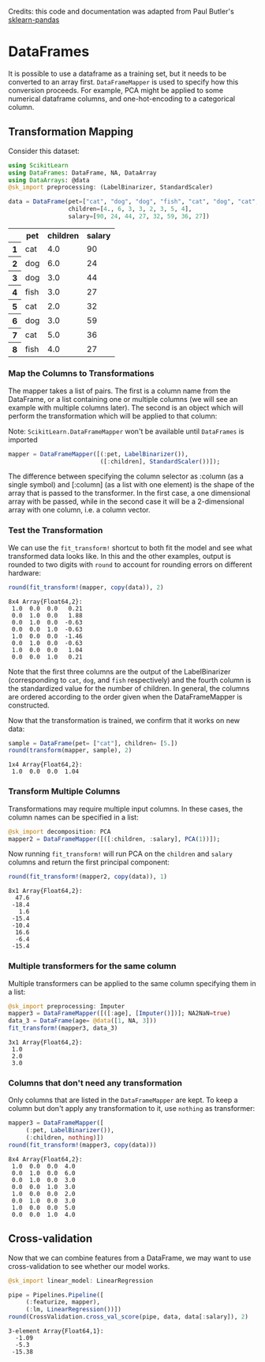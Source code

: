 
Credits: this code and documentation was adapted from Paul Butler's [sklearn-pandas](https://github.com/paulgb/sklearn-pandas)

# DataFrames

It is possible to use a dataframe as a training set, but it needs to be converted to an array first. `DataFrameMapper` is used to specify how this conversion proceeds. For example, PCA might be applied to some numerical dataframe columns, and one-hot-encoding to a categorical column.

## Transformation Mapping

Consider this dataset:


```julia
using ScikitLearn
using DataFrames: DataFrame, NA, DataArray
using DataArrays: @data
@sk_import preprocessing: (LabelBinarizer, StandardScaler)

data = DataFrame(pet=["cat", "dog", "dog", "fish", "cat", "dog", "cat", "fish"],
                 children=[4., 6, 3, 3, 2, 3, 5, 4],
                 salary=[90, 24, 44, 27, 32, 59, 36, 27])
```




<table class="data-frame"><tr><th></th><th>pet</th><th>children</th><th>salary</th></tr><tr><th>1</th><td>cat</td><td>4.0</td><td>90</td></tr><tr><th>2</th><td>dog</td><td>6.0</td><td>24</td></tr><tr><th>3</th><td>dog</td><td>3.0</td><td>44</td></tr><tr><th>4</th><td>fish</td><td>3.0</td><td>27</td></tr><tr><th>5</th><td>cat</td><td>2.0</td><td>32</td></tr><tr><th>6</th><td>dog</td><td>3.0</td><td>59</td></tr><tr><th>7</th><td>cat</td><td>5.0</td><td>36</td></tr><tr><th>8</th><td>fish</td><td>4.0</td><td>27</td></tr></table>



### Map the Columns to Transformations

The mapper takes a list of pairs. The first is a column name from the DataFrame, or a list containing one or multiple columns (we will see an example with multiple columns later). The second is an object which will perform the transformation which will be applied to that column:

Note: `ScikitLearn.DataFrameMapper` won't be available until `DataFrames` is imported


```julia
mapper = DataFrameMapper([(:pet, LabelBinarizer()),
                          ([:children], StandardScaler())]);
```

The difference between specifying the column selector as :column (as a single symbol) and [:column] (as a list with one element) is the shape of the array that is passed to the transformer. In the first case, a one dimensional array with be passed, while in the second case it will be a 2-dimensional array with one column, i.e. a column vector.

### Test the Transformation

We can use the `fit_transform!` shortcut to both fit the model and see what transformed data looks like. In this and the other examples, output is rounded to two digits with `round` to account for rounding errors on different hardware:


```julia
round(fit_transform!(mapper, copy(data)), 2)
```




    8x4 Array{Float64,2}:
     1.0  0.0  0.0   0.21
     0.0  1.0  0.0   1.88
     0.0  1.0  0.0  -0.63
     0.0  0.0  1.0  -0.63
     1.0  0.0  0.0  -1.46
     0.0  1.0  0.0  -0.63
     1.0  0.0  0.0   1.04
     0.0  0.0  1.0   0.21



Note that the first three columns are the output of the LabelBinarizer (corresponding to `cat`, `dog`, and `fish`
 respectively) and the fourth column is the standardized value for the number of children. In general, the columns are ordered according to the order given when the DataFrameMapper is constructed.

Now that the transformation is trained, we confirm that it works on new data:


```julia
sample = DataFrame(pet= ["cat"], children= [5.])
round(transform(mapper, sample), 2)
```




    1x4 Array{Float64,2}:
     1.0  0.0  0.0  1.04



### Transform Multiple Columns

Transformations may require multiple input columns. In these cases, the column names can be specified in a list:


```julia
@sk_import decomposition: PCA
mapper2 = DataFrameMapper([([:children, :salary], PCA(1))]);
```

Now running `fit_transform!` will run PCA on the `children` and `salary` columns and return the first principal component:


```julia
round(fit_transform!(mapper2, copy(data)), 1)
```




    8x1 Array{Float64,2}:
      47.6
     -18.4
       1.6
     -15.4
     -10.4
      16.6
      -6.4
     -15.4



### Multiple transformers for the same column

Multiple transformers can be applied to the same column specifying them in a list:


```julia
@sk_import preprocessing: Imputer
mapper3 = DataFrameMapper([([:age], [Imputer()])]; NA2NaN=true)
data_3 = DataFrame(age= @data([1, NA, 3]))
fit_transform!(mapper3, data_3)
```




    3x1 Array{Float64,2}:
     1.0
     2.0
     3.0



### Columns that don't need any transformation

Only columns that are listed in the `DataFrameMapper` are kept. To keep a column but don't apply any transformation to it, use `nothing` as transformer:


```julia
mapper3 = DataFrameMapper([
     (:pet, LabelBinarizer()),
     (:children, nothing)])
round(fit_transform!(mapper3, copy(data)))
```




    8x4 Array{Float64,2}:
     1.0  0.0  0.0  4.0
     0.0  1.0  0.0  6.0
     0.0  1.0  0.0  3.0
     0.0  0.0  1.0  3.0
     1.0  0.0  0.0  2.0
     0.0  1.0  0.0  3.0
     1.0  0.0  0.0  5.0
     0.0  0.0  1.0  4.0



## Cross-validation

Now that we can combine features from a DataFrame, we may want to use cross-validation to see whether our model works.


```julia
@sk_import linear_model: LinearRegression

pipe = Pipelines.Pipeline([
     (:featurize, mapper),
     (:lm, LinearRegression())])
round(CrossValidation.cross_val_score(pipe, data, data[:salary]), 2)
```




    3-element Array{Float64,1}:
      -1.09
      -5.3 
     -15.38


